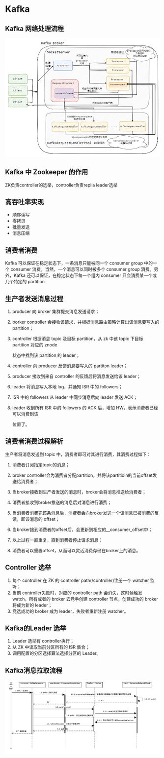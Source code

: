 # Kafka

## Kafka 网络处理流程

![img](../typ-pic/640-8248354.png)



## Kafka 中 Zookeeper 的作用

ZK负责controller的选举，controller负责replia leader选举

## 高吞吐率实现

- 顺序读写
- 零拷贝
- 批量发送
- 消息压缩

## 消费者消费

Kafka 可以保证在稳定状态下，一条消息只能被同一个 consumer group 中的一个 consumer 消费，当然，一个消息可以同时被多个 consumer group 消费。另外，Kafka 还可以保证，在稳定状态下每一个组内 consumer 只会消费某一个或几个特定的 partition

## 生产者发送消息过程

1. producer 向 broker 集群提交消息发送请求；

2. borker controller 会接收该请求，并根据消息路由策略计算出该消息要写入的 partition；

3. controller 根据消息 topic 及目标 partition，从 zk 中该 topic 下目标 partition 对应的 znode

   状态中找到该 partition 的 leader；

4. controller 向 producer 反馈消息要写入的 partiton leader；

5. producer 接收到来自 controller 的反馈后将消息发送给该 leader；

6. leader 将消息写入本地 log，并通知 ISR 中的 followers；

7. ISR 中的 followers 从 leader 中同步消息后向 leader 发送 ACK；

8. leader 收到所有 ISR 中的 followers 的 ACK 后，增加 HW，表示消费者已经可以消费到该

   位置了。

## 消费者消费过程解析

生产者将消息发送到 topic 中，消费者即可对其进行消费，其消费过程如下：

1. 消费者订阅指定topic的消息；

2. broker controller会为消费者分配partition，并将该partitioin的当前offset发送给消费者；
3. 当broker接收到生产者发送的消息时，broker会将消息推送给消费者；
4. 消费者接收到broker推送的消息后对消息进行消费；
5. 当消费者消费完该条消息后，消费者会向broker发送一个该消息已被消费的反馈，即该消息的 offset；
6. 当broker接到消费者的offset后，会更新到相应的__consumer_offset中；
7. 以上过程一直重复，直到消费者停止请求消息；
8. 消费者可以重置offset，从而可以灵活消费存储在broker上的消息。

## Controller 选举

1. 每个 controller 在 ZK 的 controller path(/controller)注册一个 watcher 监听；
2. 当前 controller失败时，对应的 controller path 会消失，这时候触发 watch，所有或者的 broker 去竞争创建 controller 节点，创建成功的 broker 将成为新的 leader；
3. 竞选成功的 broker 成为 leader，失败者重新注册 watcher。

## Kafka的Leader 选举

1. Leader 选举有 controller执行；
2. 从 ZK 中读取当前分区所有的 ISR 集合；
3. 调用配置的分区选择算法选择分区的 Leader。

## Kafka消息拉取流程

![img](../typ-pic/4be9e6aa9890e66bc4e26f0c318f8d96.png)


